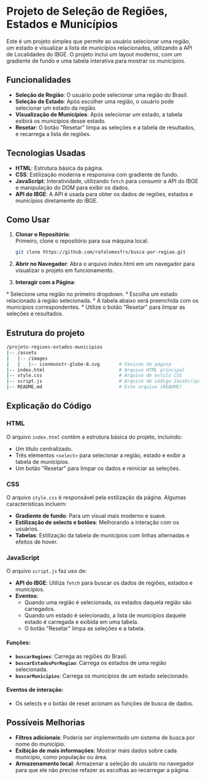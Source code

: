 # Projeto de Seleção de Regiões, Estados e Municípios

Este é um projeto simples que permite ao usuário selecionar uma região, um estado e visualizar a lista de municípios relacionados, utilizando a API de Localidades do IBGE. O projeto inclui um layout moderno, com um gradiente de fundo e uma tabela interativa para mostrar os municípios.

## Funcionalidades

- **Seleção de Região**: O usuário pode selecionar uma região do Brasil.
- **Seleção de Estado**: Após escolher uma região, o usuário pode selecionar um estado da região.
- **Visualização de Municípios**: Após selecionar um estado, a tabela exibirá os municípios desse estado.
- **Resetar**: O botão "Resetar" limpa as seleções e a tabela de resultados, e recarrega a lista de regiões.

## Tecnologias Usadas

- **HTML**: Estrutura básica da página.
- **CSS**: Estilização moderna e responsiva com gradiente de fundo.
- **JavaScript**: Interatividade, utilizando `fetch` para consumir a API do IBGE e manipulação do DOM para exibir os dados.
- **API do IBGE**: A API é usada para obter os dados de regiões, estados e municípios diretamente do IBGE.

## Como Usar

1. **Clonar o Repositório**:  
  Primeiro, clone o repositório para sua máquina local.

   ```bash
   git clone https://github.com/rafalemosfrs/busca-por-regiao.git

2. **Abrir no Navegador**:
  Abra o arquivo index.html em um navegador para visualizar o projeto em funcionamento.

3. **Interagir com a Página**:

  ° Selecione uma região no primeiro dropdown.
  ° Escolha um estado relacionado à região selecionada.
  ° A tabela abaixo será preenchida com os municípios correspondentes.
  ° Utilize o botão "Resetar" para limpar as seleções e resultados.

## Estrutura do projeto

```bash
/projeto-regioes-estados-municipios
|-- /assets
|   |-- /images
|   |   |-- iconmonstr-globe-8.svg       # Favicon da página
|-- index.html                           # Arquivo HTML principal
|-- style.css                            # Arquivo de estilo CSS
|-- script.js                            # Arquivo de código JavaScript
|-- README.md                            # Este arquivo (README)
```


## Explicação do Código

### HTML

O arquivo `index.html` contém a estrutura básica do projeto, incluindo:

- Um título centralizado.
- Três elementos `<select>` para selecionar a região, estado e exibir a tabela de municípios.
- Um botão "Resetar" para limpar os dados e reiniciar as seleções.

### CSS

O arquivo `style.css` é responsável pela estilização da página. Algumas características incluem:

- **Gradiente de fundo**: Para um visual mais moderno e suave.
- **Estilização de selects e botões**: Melhorando a interação com os usuários.
- **Tabelas**: Estilização da tabela de municípios com linhas alternadas e efeitos de hover.

### JavaScript

O arquivo `script.js` faz uso de:

- **API do IBGE**: Utiliza `fetch` para buscar os dados de regiões, estados e municípios.
- **Eventos**:
  - Quando uma região é selecionada, os estados daquela região são carregados.
  - Quando um estado é selecionado, a lista de municípios daquele estado é carregada e exibida em uma tabela.
  - O botão "Resetar" limpa as seleções e a tabela.

#### Funções:

- **`buscarRegioes`**: Carrega as regiões do Brasil.
- **`buscarEstadosPorRegiao`**: Carrega os estados de uma região selecionada.
- **`buscarMunicipios`**: Carrega os municípios de um estado selecionado.

#### Eventos de interação:

- Os selects e o botão de reset acionam as funções de busca de dados.

## Possíveis Melhorias

- **Filtros adicionais**: Poderia ser implementado um sistema de busca por nome do município.
- **Exibição de mais informações**: Mostrar mais dados sobre cada município, como população ou área.
- **Armazenamento local**: Armazenar a seleção do usuário no navegador para que ele não precise refazer as escolhas ao recarregar a página.


